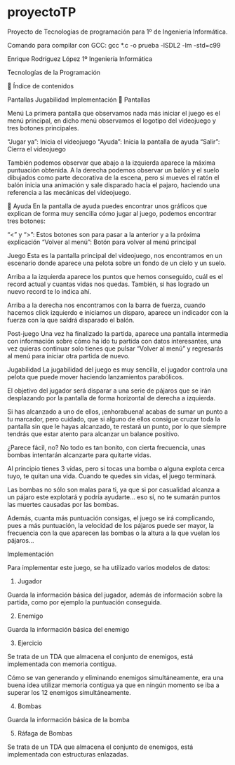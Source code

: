 # proyectoTP
Proyecto de Tecnologias de programación para 1º de Ingenieria Informática.


Comando para compilar con GCC: gcc *.c -o prueba -lSDL2 -lm -std=c99 




Enrique Rodríguez López
1º Ingeniería Informática

Tecnologías de la Programación






Índice de contenidos

Pantallas
Jugabilidad
Implementación

Pantallas

Menú
La primera pantalla que observamos nada más iniciar el juego es el menú principal, en dicho menú observamos el logotipo del videojuego y tres botones principales.


“Jugar ya”: Inicia el videojuego
“Ayuda”: Inicia la pantalla de ayuda
“Salir”: Cierra el videojuego

También podemos observar que abajo a la izquierda aparece la máxima puntuación obtenida. A la derecha podemos observar un balón y el suelo dibujados como parte decorativa de la escena, pero si mueves el ratón el balón inicia una animación y sale disparado hacía el pajaro, haciendo una referencia a las mecánicas del videojuego.









Ayuda
En la pantalla de ayuda puedes encontrar unos gráficos que explican de forma muy sencilla cómo jugar al juego, podemos encontrar tres botones:

“<” y “>”: Estos botones son para pasar a la anterior y a la próxima explicación
“Volver al menú”: Botón para volver al menú principal


Juego
Esta es la pantalla principal del videojuego, nos encontramos en un escenario donde aparece una pelota sobre un fondo de un cielo y un suelo.

Arriba a la izquierda aparece los puntos que hemos conseguido, cuál es el record actual y cuantas vidas nos quedas. También, si has logrado un nuevo record te lo indica ahí.

Arriba a la derecha nos encontramos con la barra de fuerza, cuando hacemos click izquierdo e iniciamos un disparo, aparece un indicador con la fuerza con la que saldrá disparado el balón.



Post-juego
Una vez ha finalizado la partida, aparece una pantalla intermedia con información sobre cómo ha ido tu partida con datos interesantes, una vez quieras continuar solo tienes que pulsar “Volver al menú” y regresarás al menú para iniciar otra partida de nuevo.


Jugabilidad
La jugabilidad del juego es muy sencilla, el jugador controla una pelota que puede mover haciendo lanzamientos parabólicos.

El objetivo del jugador será disparar a una serie de pájaros que se irán desplazando por la pantalla de forma horizontal de derecha a izquierda.

Si has alcanzado a uno de ellos, ¡enhorabuena! acabas de sumar un punto a tu marcador, pero cuidado, que si alguno de ellos consigue cruzar toda la pantalla sin que le hayas alcanzado, te restará un punto, por lo que siempre tendrás que estar atento para alcanzar un balance positivo.

¿Parece fácil, no? No todo es tan bonito, con cierta frecuencia, unas bombas intentarán alcanzarte para quitarte vidas.

Al principio tienes 3 vidas, pero si tocas una bomba o alguna explota cerca tuyo, te quitan una vida. Cuando te quedes sin vidas, el juego terminará.

Las bombas no sólo son malas para ti, ya que si por casualidad alcanza a un pájaro este explotará y podría ayudarte… eso sí, no te sumarán puntos las muertes causadas por las bombas.

Además, cuanta más puntuación consigas, el juego se irá complicando, pues a más puntuación, la velocidad de los pájaros puede ser mayor, la frecuencia con la que aparecen las bombas o la altura a la que vuelan los pájaros...

Implementación

Para implementar este juego, se ha utilizado varios modelos de datos:

1. Jugador
	
Guarda la información básica del jugador, además de información sobre la partida, como por ejemplo la puntuación conseguida.

2. Enemigo

Guarda la información básica del enemigo

3. Ejercicio

Se trata de un TDA que almacena el conjunto de enemigos, está implementada con memoria contigua.

Cómo se van generando y eliminando enemigos simultáneamente, era una buena idea utilizar memoria contigua ya que en ningún momento se iba a superar los 12 enemigos simultáneamente.

4. Bombas

Guarda la información básica de la bomba

5. Ráfaga de Bombas

Se trata de un TDA que almacena el conjunto de enemigos, está implementada con estructuras enlazadas.




